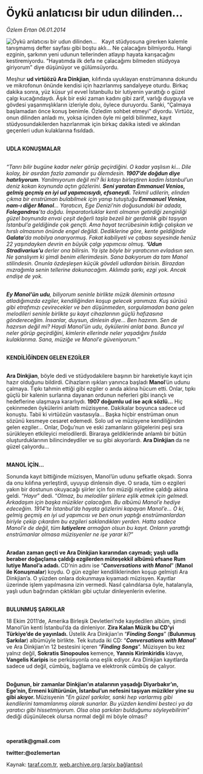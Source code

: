 # Öykü anlatıcısı bir udun dilinden... 

*Özlem Ertan 06.01.2014*

<div class="yazi"><img align="left" alt="Öykü anlatıcısı bir udun dilinden... " border="0" src="http://www.taraf.com.tr/fotoraflar/makaleler/oyku-anlaticisi-bir-udun-dilinden_8518_orijinal.jpg" style="border-right-width:10px; border-color:#FFFFFF"/><p>Kayıt stüdyosuna girerken kalemle tanışmamış defter sayfası gibi boştu aklı... Ne çalacağını bilmiyordu. Hangi ezginin, şarkının yeni udunun tellerinden atlayıp hayata karışacağını kestiremiyordu. “Hayatımda ilk defa ne çalacağımı bilmeden stüdyoya giriyorum” diye düşünüyor ve gülümsüyordu. </p>
<p>Meşhur <b>ud virtüözü Ara Dinkjian</b>, kılıfında uyuklayan enstrümanına dokundu ve mikrofonun önünde kendisi için hazırlanmış sandalyeye oturdu. Birkaç dakika sonra, yüz küsur yıl evvel İstanbullu bir lutiyenin yarattığı o güzel çalgı kucağındaydı. Âşık bir eski zaman kadını gibi zarif, varlığı duyguyla ve gövdesi yaşanmışlıkların izleriyle dolu, öylece duruyordu. Sanki, “Çalmaya başlamadan önce konuş benimle. Özledim sohbet etmeyi” diyordu. Virtüöz, onun dilinden anladı mı, yoksa içinden öyle mi geldi bilinmez, kayıt stüdyosundakilerden hazırlanmak için birkaç dakika istedi ve aklından geçenleri udun kulaklarına fısıldadı.</p>
<p><b><br/>UDLA KONUŞMALAR</b></p>
<p><i><br/>“Tanrı bilir bugüne kadar neler görüp geçirdiğini. O kadar yaşlısın ki... Dile kolay, bir asırdan fazla zamandır şu âlemdesin. <b>1907’de doğdun diye hatırlıyorum</b>. Yanılmıyorum değil mi? İki kıtayı birleştiren kadim İstanbul’un deniz kokan koynunda açtın gözlerini. <b>Seni yaratan Emmanuel Venios, gelmiş geçmiş en iyi ud yapımcısıydı, efsaneydi. </b>Tekmil udilerin, elinden çıkma bir enstrüman bulabilmek için yanıp tutuştuğu<b> Emmanuel Venios</b>, <b>nam-ı diğer Manol</b>... Yaratıcın, Ege Denizi’nin doğusundaki bir adada, <b>Folegandros</b>’ta doğdu. İmparatorluklar kenti olmanın getirdiği zenginliği güzel boynunda envai çeşit değerli taşla bezeli bir gerdanlık gibi taşıyan İstanbul’a geldiğinde çok gençti. Ama hayat tecrübesinin kıtlığı çalışkan ve hırslı olmasının önünde engel değildi. Dediklerine göre, kente geldiğinde <b>Galata</b>’da mobilya onarıyormuş. Fakat kabiliyeti ve çabası sayesinde henüz 22 yaşındayken devrin en büyük çalgı yapımcısı olmuş. <b>‘Udun Stradivarius’u </b>derler ona bilirsin. Ya işte böyle bir yaratıcının evladısın sen. Ne şanslıyım ki şimdi benim ellerimdesin. Sana bakıyorum da tam Manol stilindesin. Onunla özdeşleşen küçük gövdeli udlardan birisin. Birazdan mızrağımla senin tellerine dokunacağım. Aklımda şarkı, ezgi yok. Ancak endişe de yok. </i></p>
<p><b><i><br/>Ey Manol’ün udu</i></b><i>, biliyorum seninle birlikte müzik âleminin ortasına atladığımızda ezgiler, kendiliğinden koşup gelecek yanımıza. Kuş sürüsü gibi etrafımızı çevirecekler ve ben düşünmeden, sorgulamadan bana gelen melodileri seninle birlikte şu kayıt cihazlarının güçlü hafızasına göndereceğim. İnsanlar, duysun, dinlesin diye... Ben hazırım. Sen de hazırsın değil mi? Haydi Manol’ün udu, öykülerini anlat bana. Bunca yıl neler görüp geçirdiğini, kimlerin ellerinde neler yaşadığını fısılda kulaklarıma. Sana, müziğe ve Manol’e güveniyorum.</i>” </p>
<p><b><br/>KENDİLİĞİNDEN GELEN EZGİLER</b></p>
<p><b><br/>Ara Dinkjian</b>, böyle dedi ve stüdyodakilere başının bir hareketiyle kayıt için hazır olduğunu bildirdi. Cihazların ışıkları yanınca başladı <b>Manol</b>’ün udunu çalmaya. Tıpkı tahmin ettiği gibi ezgiler o anda aklına hücum etti. Onlar, tıpkı güçlü bir kalenin surlarına dayanan ordunun neferleri gibi inançlı ve hedeflerine ulaşmaya kararlıydı. <b>1907 doğumlu ud ise açık sözlü...</b> Hiç çekinmeden öykülerini anlattı müzisyene. Dakikalar boyunca sadece ud konuştu. Tabii ki virtüözün vasıtasıyla... Başka hiçbir enstrüman onun sözünü kesmeye cesaret edemedi. Solo ud ve müzisyene kendiliğinden gelen ezgiler... Onlar, Doğu’nun ve eski zamanların gölgelerini peşi sıra sürükleyen etkileyici melodilerdi. Biraraya geldiklerinde anlamlı bir bütün oluşturduklarının bilincindeydiler ve su gibi akıyorlardı. <b>Ara Dinkjian </b>da ne güzel çalıyordu... </p>
<p><b><br/>MANOL İÇİN...</b></p>
<p>Sonunda kayıt bittiğinde müzisyen, Manol’ün udunu şefkatle okşadı. Sonra da onu kılıfına yerleştirdi, uyuyup dinlensin diye. O sırada, tüm o ezgileri yakın bir dostunun okuyacağı şiirler için fon müziği niyetine çaldığı aklına geldi. “<i>Hayır</i>” dedi. “<i>Olmaz, bu melodiler şiirlere eşlik etmek için gelmedi. Arkadaşım için başka müzikler çalacağım. Bu albümü Manol’e hediye edeceğim. 1914’te İstanbul’da hayata gözlerini kapayan Manol’e... O ki, gelmiş geçmiş en iyi ud yapımcısı ve ben onun yaptığı enstrümanlardan biriyle çekip çıkardım bu ezgileri saklandıkları yerden. Hatta sadece Manol’e de değil, tüm <b>lutiyelere</b> armağan olsun bu kayıt. Onların yarattığı enstrümanlar olmasa müzisyenler ne işe yarar ki?</i>” </p>
<p><b><br/>Aradan zaman geçti ve Ara Dinkjian kararından caymadı; yaşlı udla beraber doğaçlama çaldığı ezgilerden müteşekkil albümü efsane Rum lutiye Manol’a adadı. </b>CD’nin adını ise “<b><i>Conversations with Manol</i></b>”<b> </b>(<b>Manol ile Konuşmalar</b>)<b> </b>koydu. O gün ezgiler kendiliklerinden koşup gelmişti Ara Dinkjian’a. O yüzden onlara dokunmaya kıyamadı müzisyen. Kayıtlar üzerinde işlem yapılmasına izin vermedi. Nasıl çalındılarsa öyle, hatalarıyla, yaşlı udun bağrından çıktıkları gibi uçtular dinleyenlerin evlerine. </p>
<p><b><br/>BULUNMUŞ ŞARKILAR</b></p>
<p>18 Ekim 2011’de, Amerika Birleşik Devletleri’nde kaydedilen albüm, şimdi Manol’ün kenti İstanbul’da da dinleniyor. <b>Zira Kalan Müzik bu CD’yi Türkiye’de de yayınladı. </b>Üstelik Ara Dinkjian’ın “<b><i>Finding Songs</i></b>” (<b>Bulunmuş Şarkılar</b>) albümüyle birlikte. Tek kutuda iki CD: “<b><i>Conversations with Manol</i></b>”<b><i> </i></b>ve Ara Dinkjian’ın 12 bestesini içeren “<b><i>Finding Songs</i></b>”. Müzisyen bu kez yalnız değil, <b>Sokratis Sinopoulos </b>kemençe, <b>Yannis Kirimkiridis </b>klavye, <b>Vangelis Karipis </b>ise perküsyonla ona eşlik ediyor. Ara Dinkjian kayıtlarda sadece ud değil, cümbüş, bağlama ve elektronik cümbüş de çalıyor.<b> </b></p>
<p><b><br/>Doğunun, bir zamanlar Dinkjian’ın atalarının yaşadığı Diyarbakır’ın, Ege’nin, Ermeni kültürünün, İstanbul’un nefesini taşıyan müzikler yine su gibi akıyor. </b>Müzisyenin “<i>En güzel şarkılar, sanki hep varlarmış gibi kendilerini tamamlanmış olarak sunarlar. Bu yüzden kendimi besteci ya da yaratıcı gibi hissetmiyorum. Olsa olsa şarkıları bulduğumu söyleyebilirim</i>” dediği düşünülecek olursa normal değil mi böyle olması?</p>
<p><b><br/><br/>operatik@gmail.com</b></p>
<p><b>twitter:@ozlemertan</b></p>
</div>

Kaynak: [taraf.com.tr](http://www.taraf.com.tr:80/ozlem-ertan-3/makale-oyku-anlaticisi-bir-udun-dilinden.htm), [web.archive.org (arşiv bağlantısı)](http://web.archive.org/web/20140107193023/http://www.taraf.com.tr:80/ozlem-ertan-3/makale-oyku-anlaticisi-bir-udun-dilinden.htm)
